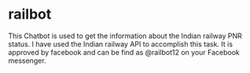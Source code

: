 # railbot

This Chatbot is used to get the information about the Indian railway PNR status. I have used the Indian railway API to accomplish this task. It is approved by facebook and can be find as @railbot12 on your Facebook messenger.
